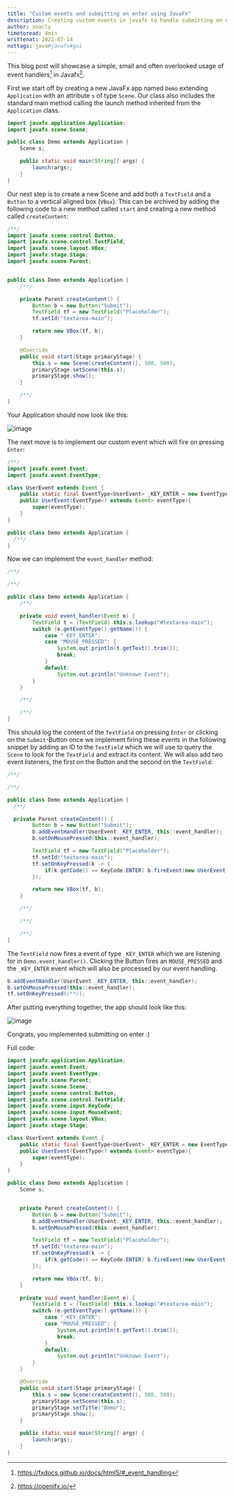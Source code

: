 ```yaml
---
title: "Custom events and submitting on enter using JavaFx"
description: Creating custom events in javafx to handle submitting on enter in TextFields
author: xnacly
timetoread: 4min
writtenat: 2022-07-14
nottags: java#javafx#gui
---
```


This blog post will showcase a simple, small and often overlooked usage of event handlers[^1] in Javafx[^2].

First we start off by creating a new JavaFx app named `Demo` extending `Application` with an attribute `s` of type
`Scene`. Our class also includes the standard main method calling the launch method inherited from the `Application`
class.

```java
import javafx.application.Application;
import javafx.scene.Scene;

public class Demo extends Application {
    Scene s;

    public static void main(String[] args) {
        launch(args);
    }
}
```

Our next step is to create a new Scene and add both a `TextField` and a `Button` to a vertical aligned box (`VBox`).
This can be archived by adding the following code to a new method called `start` and creating a new method called
`createContent`:

```java
/**/
import javafx.scene.control.Button;
import javafx.scene.control.TextField;
import javafx.scene.layout.VBox;
import javafx.stage.Stage;
import javafx.scene.Parent;


public class Demo extends Application {
    /**/

    private Parent createContent() {
        Button b = new Button("Submit");
        TextField tf = new TextField("Placeholder");
        tf.setId("textarea-main");

        return new VBox(tf, b);
    }

    @Override
    public void start(Stage primaryStage) {
        this.s = new Scene(createContent(), 500, 500);
        primaryStage.setScene(this.s);
        primaryStage.show();
    }

    /**/
}
```

Your Application should now look like this:

![image](javafx/javafxdemo.png)

The next move is to implement our custom event which will fire on pressing `Enter`:

```java
/**/
import javafx.event.Event;
import javafx.event.EventType;

class UserEvent extends Event {
    public static final EventType<UserEvent> _KEY_ENTER = new EventType<>(ANY, "_KEY_ENTER");
    public UserEvent(EventType<? extends Event> eventType){
        super(eventType);
    }
}

public class Demo extends Application {
  /**/
}
```

Now we can implement the `event_handler` method:

```java
/**/

/**/

public class Demo extends Application {
    /**/

    private void event_handler(Event e) {
        TextField t = (TextField) this.s.lookup("#textarea-main");
        switch (e.getEventType().getName()) {
            case "_KEY_ENTER":
            case "MOUSE_PRESSED": {
                System.out.println(t.getText().trim());
                break;
            }
            default:
                System.out.println("Unknown Event");
        }
    }

    /**/

    /**/
}
```

This should log the content of the `TextField` on pressing `Enter` or clicking on the `Submit`-Button once we implement
firing these events in the following snippet by adding an ID to the `TextField` which we will use to query the `Scene`
to look for the `TextField` and extract its content. We will also add two event listeners, the first on the Button and
the second on the `TextField`:

```java
/**/

/**/

public class Demo extends Application {
  /**/

  private Parent createContent() {
        Button b = new Button("Submit");
        b.addEventHandler(UserEvent._KEY_ENTER, this::event_handler);
        b.setOnMousePressed(this::event_handler);

        TextField tf = new TextField("Placeholder");
        tf.setId("textarea-main");
        tf.setOnKeyPressed(k -> {
            if(k.getCode() == KeyCode.ENTER) b.fireEvent(new UserEvent(UserEvent._KEY_ENTER));
        });

        return new VBox(tf, b);
    }

    /**/

    /**/

    /**/
}
```

The `TextField` now fires a event of type `_KEY_ENTER` which we are listening for in `Demo.event_handler()`. Clicking
the Button fires an `MOUSE_PRESSED` and the `_KEY_ENTER` event which will also be processed by our event handling.

```java
b.addEventHandler(UserEvent._KEY_ENTER, this::event_handler);
b.setOnMousePressed(this::event_handler);
tf.setOnKeyPressed(/**/);
```

After putting everything together, the app should look like this:

![image](javafx/result.png)

Congrats, you implemented submitting on enter :)

Full code:

```java
import javafx.application.Application;
import javafx.event.Event;
import javafx.event.EventType;
import javafx.scene.Parent;
import javafx.scene.Scene;
import javafx.scene.control.Button;
import javafx.scene.control.TextField;
import javafx.scene.input.KeyCode;
import javafx.scene.input.MouseEvent;
import javafx.scene.layout.VBox;
import javafx.stage.Stage;

class UserEvent extends Event {
    public static final EventType<UserEvent> _KEY_ENTER = new EventType<>(ANY, "_KEY_ENTER");
    public UserEvent(EventType<? extends Event> eventType){
        super(eventType);
    }
}

public class Demo extends Application {
    Scene s;


    private Parent createContent() {
        Button b = new Button("Submit");
        b.addEventHandler(UserEvent._KEY_ENTER, this::event_handler);
        b.setOnMousePressed(this::event_handler);

        TextField tf = new TextField("Placeholder");
        tf.setId("textarea-main");
        tf.setOnKeyPressed(k -> {
            if(k.getCode() == KeyCode.ENTER) b.fireEvent(new UserEvent(UserEvent._KEY_ENTER));
        });

        return new VBox(tf, b);
    }

    private void event_handler(Event e) {
        TextField t = (TextField) this.s.lookup("#textarea-main");
        switch (e.getEventType().getName()) {
            case "_KEY_ENTER":
            case "MOUSE_PRESSED": {
                System.out.println(t.getText().trim());
                break;
            }
            default:
                System.out.println("Unknown Event");
        }
    }

    @Override
    public void start(Stage primaryStage) {
        this.s = new Scene(createContent(), 500, 500);
        primaryStage.setScene(this.s);
        primaryStage.setTitle("Demo");
        primaryStage.show();
    }

    public static void main(String[] args) {
        launch(args);
    }
}
```

[^1]: https://fxdocs.github.io/docs/html5/#_event_handling
[^2]: https://openjfx.io/
